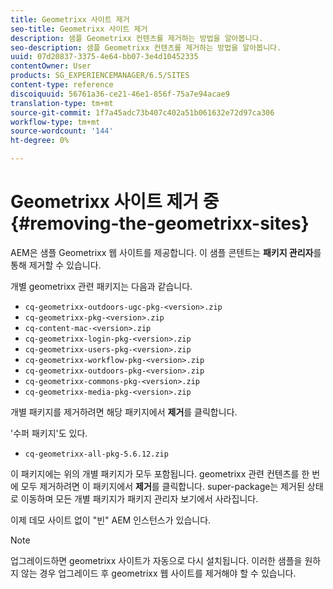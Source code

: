 ```yaml
---
title: Geometrixx 사이트 제거
seo-title: Geometrixx 사이트 제거
description: 샘플 Geometrixx 컨텐츠를 제거하는 방법을 알아봅니다.
seo-description: 샘플 Geometrixx 컨텐츠를 제거하는 방법을 알아봅니다.
uuid: 07d20837-3375-4e64-bb07-3e4d10452335
contentOwner: User
products: SG_EXPERIENCEMANAGER/6.5/SITES
content-type: reference
discoiquuid: 56761a36-ce21-46e1-856f-75a7e94acae9
translation-type: tm+mt
source-git-commit: 1f7a45adc73b407c402a51b061632e72d97ca306
workflow-type: tm+mt
source-wordcount: '144'
ht-degree: 0%

---
```



# Geometrixx 사이트 제거 중{#removing-the-geometrixx-sites}

AEM은 샘플 Geometrixx 웹 사이트를 제공합니다. 이 샘플 콘텐트는 **패키지 관리자**&#x200B;를 통해 제거할 수 있습니다.

개별 geometrixx 관련 패키지는 다음과 같습니다.

* `cq-geometrixx-outdoors-ugc-pkg-<version>.zip`
* `cq-geometrixx-pkg-<version>.zip`
* `cq-content-mac-<version>.zip`
* `cq-geometrixx-login-pkg-<version>.zip`
* `cq-geometrixx-users-pkg-<version>.zip`
* `cq-geometrixx-workflow-pkg-<version>.zip`
* `cq-geometrixx-outdoors-pkg-<version>.zip`
* `cq-geometrixx-commons-pkg-<version>.zip`
* `cq-geometrixx-media-pkg-<version>.zip`

개별 패키지를 제거하려면 해당 패키지에서 **제거**&#x200B;를 클릭합니다.

&#39;수퍼 패키지&#39;도 있다.

* `cq-geometrixx-all-pkg-5.6.12.zip`

이 패키지에는 위의 개별 패키지가 모두 포함됩니다. geometrixx 관련 컨텐츠를 한 번에 모두 제거하려면 이 패키지에서 **제거**&#x200B;를 클릭합니다. super-package는 제거된 상태로 이동하며 모든 개별 패키지가 패키지 관리자 보기에서 사라집니다.

이제 데모 사이트 없이 &quot;빈&quot; AEM 인스턴스가 있습니다.

>[!NOTE]
>
>업그레이드하면 geometrixx 사이트가 자동으로 다시 설치됩니다. 이러한 샘플을 원하지 않는 경우 업그레이드 후 geometrixx 웹 사이트를 제거해야 할 수 있습니다.

